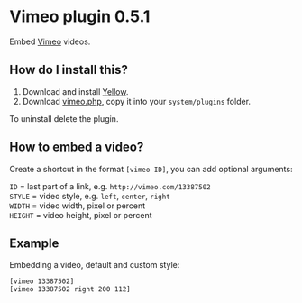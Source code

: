 Vimeo plugin 0.5.1
==================
Embed [Vimeo](http://www.vimeo.com) videos.

How do I install this?
----------------------
1. Download and install [Yellow](https://github.com/datenstrom/yellow/).  
2. Download [vimeo.php](vimeo.php?raw=true), copy it into your `system/plugins` folder.  

To uninstall delete the plugin.

How to embed a video?
---------------------
Create a shortcut in the format `[vimeo ID]`, you can add optional arguments:
 
`ID` = last part of a link, e.g. `http://vimeo.com/13387502`  
`STYLE` = video style, e.g. `left`, `center`, `right`  
`WIDTH` = video width, pixel or percent  
`HEIGHT` = video height, pixel or percent   
 
Example
-------
Embedding a video, default and custom style:

    [vimeo 13387502]
    [vimeo 13387502 right 200 112]